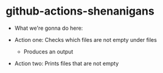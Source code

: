 # github-actions-shenanigans

- What we're gonna do here:

- Action one: Checks which files are not empty under files
	- Produces an output 

- Action two: Prints files that are not empty 
